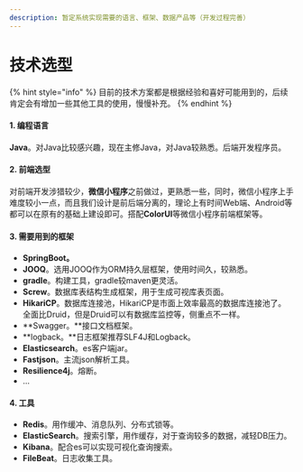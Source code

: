 ```yaml
---
description: 暂定系统实现需要的语言、框架、数据产品等（开发过程完善）
---
```


# 技术选型



{% hint style="info" %}
目前的技术方案都是根据经验和喜好可能用到的，后续肯定会有增加一些其他工具的使用，慢慢补充。
{% endhint %}

#### 1. 编程语言

**Java**。对Java比较感兴趣，现在主修Java，对Java较熟悉。后端开发程序员。

#### 2. 前端选型

对前端开发涉猎较少，**微信小程序**之前做过，更熟悉一些，同时，微信小程序上手难度较小一点，而且我们设计是前后端分离的，理论上有时间Web端、Android等都可以在原有的基础上建设即可。搭配**ColorUI**等微信小程序前端框架等。

#### 3. 需要用到的框架

* **SpringBoot。**
* **JOOQ**。选用JOOQ作为ORM持久层框架，使用时间久，较熟悉。
* **gradle**。构建工具，gradle较maven更灵活。
* **Screw**。数据库表结构生成框架，用于生成可视库表页面。
* **HikariCP**。数据库连接池，HikariCP是市面上效率最高的数据库连接池了。全面比Druid，但是Druid可以有数据库监控等，侧重点不一样。
* **Swagger。**接口文档框架。
* **logback。**日志框架推荐SLF4J和Logback。
* **Elasticsearch**。es客户端jar。
* **Fastjson**。主流json解析工具。
* **Resilience4j**。熔断。
* ...

#### 4. 工具

* **Redis**。用作缓冲、消息队列、分布式锁等。
* **ElasticSearch**。搜索引擎，用作缓存，对于查询较多的数据，减轻DB压力。
* **Kibana**。配合es可以实现可视化查询搜索。
* **FileBeat**。日志收集工具。



